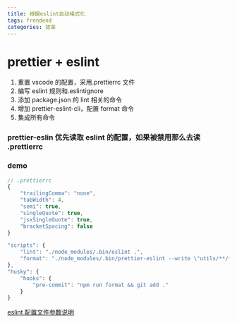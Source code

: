 ```yaml
---
title: 根据eslint自动格式化
tags: frendend
categories: 效率
---
```


# prettier + eslint

1. 重置 vscode 的配置，采用.prettierrc 文件
2. 编写 eslint 规则和.eslintignore
3. 添加 package.json 的 lint 相关的命令
4. 增加 prettier-eslint-cli，配置 format 命令
5. 集成所有命令

### prettier-eslin 优先读取 eslint 的配置，如果被禁用那么去读 .prettierrc

### demo

```javascript
// .prettierrc
{
    "trailingComma": "none",
    "tabWidth": 4,
    "semi": true,
    "singleQuote": true,
    "jsxSingleQuote": true,
    "bracketSpacing": false
}
```

```javascript
"scripts": {
    "lint": "./node_modules/.bin/eslint .",
    "format": "./node_modules/.bin/prettier-eslint --write \"utils/**/*.js\" \"components/**/*.?(vue|js)\""
},
"husky": {
    "hooks": {
        "pre-commit": "npm run format && git add ."
    }
}

```

[eslint 配置文件参数说明](https://gist.github.com/rswanderer/29dc65efc421b3b5b0442f1bd3dcd046)
